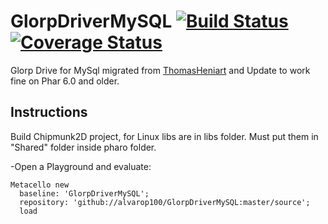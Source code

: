 # GlorpDriverMySQL [![Build Status](https://travis-ci.org/alvarop100/GlorpDriverMySQL.svg?branch=master)](https://travis-ci.org/alvarop100/GlorpDriverMySQL) [![Coverage Status](https://coveralls.io/repos/github/apiorno/GlorpDriverMySQL/badge.svg?branch=master)](https://coveralls.io/github/apiorno/GlorpDriverMySQL?branch=master)

Glorp Drive for MySql migrated from [ThomasHeniart][] and Update to work fine on Phar 6.0 and older.

## Instructions
  Build Chipmunk2D project, for Linux libs are in libs folder. Must put them in "Shared" folder inside pharo folder.
  
  -Open a Playground and evaluate:

```smalltalk
Metacello new
  baseline: 'GlorpDriverMySQL';
  repository: 'github://alvarop100/GlorpDriverMySQL:master/source';
  load
```

[thomasheniart]: http://smalltalkhub.com/#!/~ThomasHeniart/GlorpDriverMySQL

